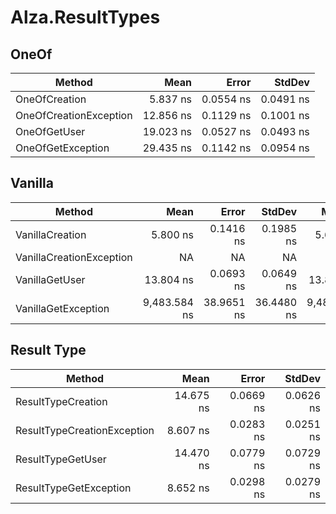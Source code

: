 # Alza.ResultTypes

## OneOf

|                 Method |      Mean |     Error |    StdDev |
|----------------------- |----------:|----------:|----------:|
|          OneOfCreation |  5.837 ns | 0.0554 ns | 0.0491 ns |
| OneOfCreationException | 12.856 ns | 0.1129 ns | 0.1001 ns |
|           OneOfGetUser | 19.023 ns | 0.0527 ns | 0.0493 ns |
|      OneOfGetException | 29.435 ns | 0.1142 ns | 0.0954 ns |

## Vanilla

|                   Method |         Mean |      Error |     StdDev |       Median |
|------------------------- |-------------:|-----------:|-----------:|-------------:|
|          VanillaCreation |     5.800 ns |  0.1416 ns |  0.1985 ns |     5.693 ns |
| VanillaCreationException |           NA |         NA |         NA |           NA |
|           VanillaGetUser |    13.804 ns |  0.0693 ns |  0.0649 ns |    13.822 ns |
|      VanillaGetException | 9,483.584 ns | 38.9651 ns | 36.4480 ns | 9,489.291 ns |

## Result Type

|                      Method |      Mean |     Error |    StdDev |
|---------------------------- |----------:|----------:|----------:|
|          ResultTypeCreation | 14.675 ns | 0.0669 ns | 0.0626 ns |
| ResultTypeCreationException |  8.607 ns | 0.0283 ns | 0.0251 ns |
|           ResultTypeGetUser | 14.470 ns | 0.0779 ns | 0.0729 ns |
|      ResultTypeGetException |  8.652 ns | 0.0298 ns | 0.0279 ns |

